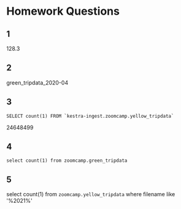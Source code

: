 # Homework Questions

## 1
128.3
## 2
green_tripdata_2020-04
## 3

```SELECT count(1) FROM `kestra-ingest.zoomcamp.yellow_tripdata` ```

24648499

## 4

```select count(1) from zoomcamp.green_tripdata```

## 5
select count(1) from `zoomcamp.yellow_tripdata` where filename like '%2021%'





